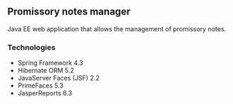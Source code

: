 ## Promissory notes manager
Java EE web application that allows the management of promissory notes.
### Technologies
- Spring Framework 4.3
- Hibernate ORM 5.2
- JavaServer Faces (JSF) 2.2
- PrimeFaces 5.3
- JasperReports 6.3
